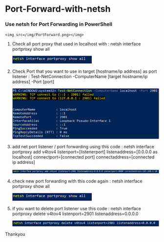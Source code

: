 # Port-Forward-with-netsh
### Use netsh for Port Forwarding in PowerShell
    <img src=/img/PortForward.png></img>


1.  Check all port proxy that used in localhost with :
    netsh interface portproxy show all

    <img src=/img/showall.png></img>

2.  Check Port that you want to use in target [hostname/ip address] as port listener : 
    Test-NetConnection -ComputerName [target hostname/ip address] -Port [port]

    <img src=/img/check.png></img>
    
3.  add net port listener / port forwarding using this code :
    netsh interface portproxy add v4tov4 listenport=[listenerport] listenaddress=[0.0.0.0 as localhost] connectport=[connected port] connectaddress=[connected ip address]

    <img src=/img/add.png></img>

4.  check new port forwarding with this code again :
    netsh interface portproxy show all

    <img src=/img/showall.png></img>
    
5.  if you want to delete port listener use this code :
    netsh interface portproxy delete v4tov4 listenport=2901 listenaddress=0.0.0.0

    <img src=/img/delete.png></img>
    
Thankyou
